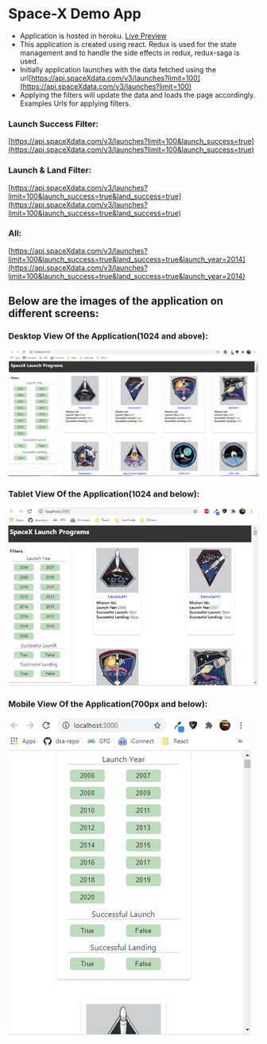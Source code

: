 # Space-X Demo App

* Application is hosted in heroku. [Live Preview](https://space-x-live.herokuapp.com/)
* This application is created using react. Redux is used for the state management and to handle the side effects in redux, redux-saga is used.
* Initially application launches with the data fetched using the url[https://api.spaceXdata.com/v3/launches?limit=100](https://api.spaceXdata.com/v3/launches?limit=100)
* Applying the filters will update the data and loads the page accordingly.\
Examples Urls for applying filters.

### Launch Success Filter: 

[https://api.spaceXdata.com/v3/launches?limit=100&launch_success=true](https://api.spaceXdata.com/v3/launches?limit=100&launch_success=true)

### Launch & Land Filter:

[https://api.spaceXdata.com/v3/launches?limit=100&launch_success=true&land_success=true](https://api.spaceXdata.com/v3/launches?limit=100&launch_success=true&land_success=true)

### All:

[https://api.spaceXdata.com/v3/launches?limit=100&launch_success=true&land_success=true&launch_year=2014](https://api.spaceXdata.com/v3/launches?limit=100&launch_success=true&land_success=true&launch_year=2014) 

## Below are the images of the application on different screens:

### Desktop View Of the Application(1024 and above):
![Desktop View](./src/images/desktop_view.PNG)

### Tablet View Of the Application(1024 and below):
![Tablet View](./src/images/tablet_view.png)

### Mobile View Of the Application(700px and below):
![Mobile View](./src/images/mobile_view.png)

